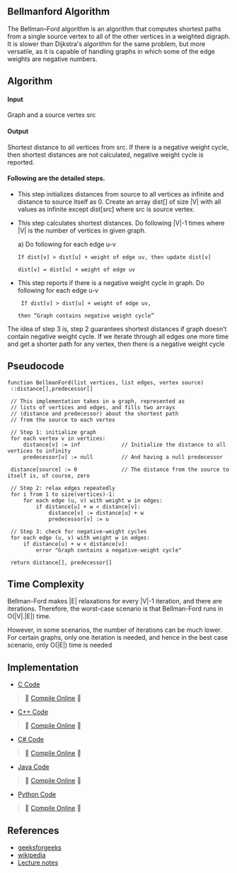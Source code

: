## Bellmanford Algorithm

The Bellman–Ford algorithm is an algorithm that computes shortest paths from a single source vertex 
to all of the other vertices in a weighted digraph. It is slower than Dijkstra's algorithm for the 
same problem, but more versatile, as it is capable of handling graphs in which some of the edge
weights are negative numbers.



## Algorithm

#### Input 
Graph and a source vertex src

#### Output
Shortest distance to all vertices from src. If there is a negative weight cycle, then shortest distances are not calculated, negative weight cycle is reported.

#### Following are the detailed steps.

* This step initializes distances from source to all vertices as infinite and distance to source itself as 0. 
Create an array dist[] of size |V| with all values as infinite except dist[src] where src is source vertex.

* This step calculates shortest distances. Do following |V|-1 times where |V| is the number of vertices in given graph.
  
  a) Do following for each edge u-v
  
      If dist[v] > dist[u] + weight of edge uv, then update dist[v]
  
      dist[v] = dist[u] + weight of edge uv

* This step reports if there is a negative weight cycle in graph. Do following for each edge u-v
    
       If dist[v] > dist[u] + weight of edge uv, 
      
      then “Graph contains negative weight cycle”

The idea of step 3 is, step 2 guarantees shortest distances if graph doesn’t contain negative weight cycle. If we iterate through all edges one more time and get a shorter path for any vertex, then there is a negative weight cycle

## Pseudocode

```
function BellmanFord(list vertices, list edges, vertex source)
 ::distance[],predecessor[]

 // This implementation takes in a graph, represented as
 // lists of vertices and edges, and fills two arrays
 // (distance and predecessor) about the shortest path
 // from the source to each vertex

 // Step 1: initialize graph
 for each vertex v in vertices:
     distance[v] := inf             // Initialize the distance to all vertices to infinity
     predecessor[v] := null         // And having a null predecessor

 distance[source] := 0              // The distance from the source to itself is, of course, zero

 // Step 2: relax edges repeatedly
 for i from 1 to size(vertices)-1:
     for each edge (u, v) with weight w in edges:
         if distance[u] + w < distance[v]:
             distance[v] := distance[u] + w
             predecessor[v] := u

 // Step 3: check for negative-weight cycles
 for each edge (u, v) with weight w in edges:
     if distance[u] + w < distance[v]:
         error "Graph contains a negative-weight cycle"

 return distance[], predecessor[]
 ```

## Time Complexity
Bellman-Ford makes |E| relaxations for every |V|-1 iteration, and there are  iterations. Therefore, the worst-case scenario is that Bellman-Ford runs in O(|V|.|E|) time.

However, in some scenarios, the number of iterations can be much lower. For certain graphs, only one iteration is needed, and hence in the best case scenario, only O(|E|) time is needed

## Implementation
- [C Code](https://github.com/jainaman224/Algo_Ds_Notes/blob/master/Bellmanford_Algorithm/Bellmanford.c)
> :rocket: [Compile Online](https://repl.it/repls/UntrueMediumLoop) :rocket:

- [C++ Code](https://github.com/jainaman224/Algo_Ds_Notes/blob/master/Bellmanford_Algorithm/Bellmanford.cpp)
> :rocket: [Compile Online](https://repl.it/repls/AccomplishedLightpinkMapping) :rocket:

- [C# Code](https://github.com/jainaman224/Algo_Ds_Notes/blob/master/Bellmanford_Algorithm/Bellmanford.cs)
> :rocket: [Compile Online](https://repl.it/repls/BrilliantFabulousBytecode) :rocket:

- [Java Code](https://github.com/jainaman224/Algo_Ds_Notes/blob/master/Bellmanford_Algorithm/Bellmanford.java)
> :rocket: [Compile Online](https://repl.it/repls/DefenselessSpotlessFibonacci) :rocket:

- [Python Code](https://github.com/jainaman224/Algo_Ds_Notes/blob/master/Bellmanford_Algorithm/Bellmanford.py)
> :rocket: [Compile Online](https://repl.it/repls/MortifiedBothKnowledge) :rocket:

## References
* [geeksforgeeks](https://www.geeksforgeeks.org/bellman-ford-algorithm-dp-23/)
* [wikipedia](https://en.wikipedia.org/wiki/Bellman%E2%80%93Ford_algorithm/)
* [Lecture notes](http://faculty.ycp.edu/~dbabcock/PastCourses/cs360/lectures/lecture21.html/)
